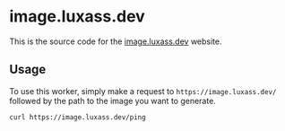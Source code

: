 # image.luxass.dev

This is the source code for the [image.luxass.dev](https://image.luxass.dev) website.

## Usage

To use this worker, simply make a request to `https://image.luxass.dev/` followed by the path to the image you want to generate.

```bash
curl https://image.luxass.dev/ping
```
